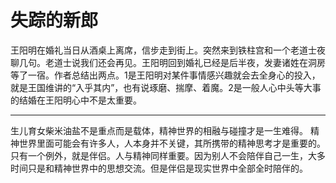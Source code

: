# 失踪的新郎

王阳明在婚礼当日从酒桌上离席，信步走到街上。突然来到铁柱宫和一个老道士夜聊几句。老道士说我们还会再见。王阳明回到婚礼已经是后半夜，发妻诸姓在洞房等了一宿。作者总结出两点。1是王阳明对某件事情感兴趣就会去全身心的投入，就是王国维讲的“入乎其内”，也有说琢磨、揣摩、着魔。2是一般人心中头等大事的结婚在王阳明心中不是太重要。

***

生儿育女柴米油盐不是重点而是载体，精神世界的相融与碰撞才是一生难得。
精神世界里面可能会有许多人，人本身并不关键，其所携带的精神思考才是重要的。只有一个例外，就是伴侣。人与精神同样重要。因为别人不会陪伴自己一生，大多时间只是和精神世界中的思想交流。但是伴侣是现实世界中全部全时陪伴的。
